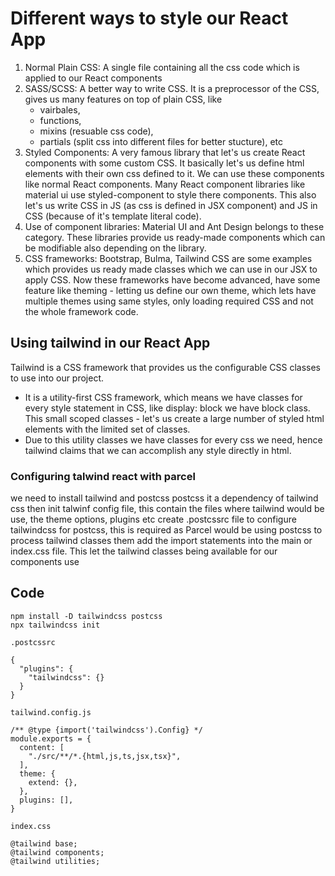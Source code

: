 # Different ways to style our React App

1. Normal Plain CSS: A single file containing all the css code which is applied to our React components
2. SASS/SCSS: A better way to write CSS. It is a preprocessor of the CSS, gives us many features on top of plain CSS, like 
    - vairbales, 
    - functions, 
    - mixins (resuable css code), 
    - partials (split css into different files for better stucture), etc
3. Styled Components: A very famous library that let's us create React components with some custom CSS. It basically let's us define html elements with their own css defined to it. We can use these components like normal React components. Many React component libraries like material ui use styled-component to style there components.
This also let's us write CSS in JS (as css is defined in JSX component) and JS in CSS (because of it's template literal code).
4. Use of component libraries: Material UI and Ant Design belongs to these category. These libraries provide us ready-made components which can be modifiable also depending on the library. 
5. CSS frameworks: Bootstrap, Bulma, Tailwind CSS are some examples which provides us ready made classes which we can use in our JSX to apply CSS. 
Now these frameworks have become advanced, have some feature like theming - letting us define our own theme, which lets have multiple themes using same styles, only loading required CSS and not the whole framework code.

## Using tailwind in our React App

Tailwind is a CSS framework that provides us the configurable CSS classes to use into our project.
- It is a utility-first CSS framework, which means we have classes for every style statement in CSS, like display: block we have block class. This small scoped classes - let's us create a large number of styled html elements with the limited set of classes.
- Due to this utility classes we have classes for every css we need, hence tailwind claims that we can accomplish any style directly in html.

### Configuring talwind react with parcel

we need to install tailwind and postcss
postcss it a dependency of tailwind css
then init talwinf config file, this contain the files where tailwind would be use, the theme options, plugins etc
create .postcssrc file to configure tailwindcss for postcss, this is required as Parcel would be using postcss to process tailwind classes
them add the import statements into the main or index.css file. This let the tailwind classes being available for our components use

## Code

```
npm install -D tailwindcss postcss
npx tailwindcss init

.postcssrc

{
  "plugins": {
    "tailwindcss": {}
  }
}

tailwind.config.js

/** @type {import('tailwindcss').Config} */
module.exports = {
  content: [
    "./src/**/*.{html,js,ts,jsx,tsx}",
  ],
  theme: {
    extend: {},
  },
  plugins: [],
}

index.css

@tailwind base;
@tailwind components;
@tailwind utilities;
```